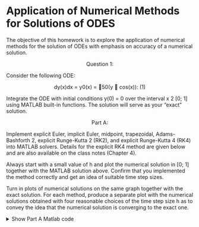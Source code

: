 # Application of Numerical Methods for Solutions of ODES

The objective of this homework is to explore the application of numerical methods for the solution of ODEs with emphasis on accuracy of a numerical solution.


<p align="center">
    Question 1:
</p>

Consider the following ODE:

<p align="center">
    dy(x)dx = y0(x) = 􀀀50(y 􀀀 cos(x)): (1)
</p>


Integrate the ODE with initial conditions y(0) = 0 over the interval x 2 [0; 1] using MATLAB built-in
functions. The solution will serve as your “exact” solution.

<p align="center">
    Part A: 
</p>

   Implement explicit Euler, implicit Euler, midpoint, trapezoidal, Adams-Bashforth 2,
explicit Runge-Kutta 2 (RK2), and explicit Runge-Kutta 4 (RK4) into MATLAB solvers. Details
for the explicit RK4 method are given below and are also available on the class notes (Chapter
4). 

   Always start with a small value of h and plot the numerical solution in [0; 1] together with the MATLAB solution above. Confirm that you implemented the method correctly and get an idea
of suitable time step sizes. 

   Turn in plots of numerical solutions on the same graph together with the exact solution. For each method, produce a separate plot with the numerical solutions obtained with four reasonable choices of the time step size h as to convey the idea that the numerical solution is converging to the exact one.

<details>
<summary>Show Part A Matlab code </summary>
Matlab

```Matlab:
%% CFD Homework 2 - BRYAN ACOSTA
%% Solving ODES
clear
clc
close all
%%
% 
clear
clc
close all

x1 = linspace(0,1,30);
x2 = linspace(0,1,40);
x3 = linspace(0,1,50);
x4 = linspace(0,1,75);
x5 = linspace(0,1,150);
x6 = linspace(0,1,400);


diffequation=@(x,y) -50*(y - cos(x));

% EXACT ODE VS EXPLICIT EULER
figure(1)
plot(x6,exact_solution(diffequation,x6))
hold on
title('EXACT ODE VS EXPLICIT EULER')
plot(x2,Explicit_Euler(diffequation,x2),'g')
hold on
plot(x3,Explicit_Euler(diffequation,x3),'k')
hold on
plot(x4,Explicit_Euler(diffequation,x4),'r')
legend('Exact Solution','40','50','75')

% EXACT ODE VS IMPLICIT EULER
figure(2)
plot(x6,exact_solution(diffequation,x6))
hold on
title('EXACT ODE VS IMPLICIT EULER')
plot(x2,Implicit_Euler(diffequation,x2),'g')
hold on
plot(x3,Implicit_Euler(diffequation,x3),'k')
hold on
plot(x4,Implicit_Euler(diffequation,x4),'r')
hold on
plot(x6,Implicit_Euler(diffequation,x6),'m')
legend('Exact Solution','40','50','75','400')
%%
% EXACT ODE VS MIDPOINT METHOD
figure(3)
plot(x6,exact_solution(diffequation,x6))
hold on
title('EXACT ODE VS MIDPOINT METHOD')
plot(x2,Midpoint(diffequation,x2),'g')
hold on
plot(x3,Midpoint(diffequation,x3),'k')
hold on
plot(x6,Midpoint(diffequation,x6),'m')
legend('Exact Solution','40','50','400')
%%
% EXACT ODE VS TRAPEZOIDAL METHOD
figure(4)
plot(x6,exact_solution(diffequation,x6))
hold on
title('EXACT ODE VS TRAPEZOIDAL METHOD')
plot(x1,0.5.*trapezoidal(diffequation,x1),'g')
hold on
plot(x2,0.5.*trapezoidal(diffequation,x2),'k')
hold on
plot(x3,0.5.*trapezoidal(diffequation,x3),'r')
hold on
plot(x6,0.5.*trapezoidal(diffequation,x6),'m')
legend('Exact Solution','30','40','50','400')
%%
% EXACT ODE VS ADAMS-BASHFORTH2 METHOD
figure(5)
plot(x6,exact_solution(diffequation,x6))
hold on
title('EXACT ODE VS ADAMS-BASHFORTH2 METHOD')
plot(x3,AdamsB2(diffequation,x3),'g')
hold on
plot(x4,AdamsB2(diffequation,x4),'k')
hold on
plot(x6,AdamsB2(diffequation,x6),'r')
legend('Exact Solution','50','75','400')
%%
% EXACT ODE VS RUNGE-KUTTA 2 METHOD
figure(6)
plot(x6,exact_solution(diffequation,x6))
hold on
title('EXACT ODE VS RUNGE-KUTTA 2 METHOD')
plot(x1,RK2(diffequation,x1),'g')
hold on
plot(x2,RK2(diffequation,x2),'k')
hold on
plot(x6,RK2(diffequation,x6),'r')
legend('Exact Solution','30','40','400')

% EXACT ODE VS RUNGE-KUTTA 4 METHOD
figure(7)
plot(x6,exact_solution(diffequation,x6))
hold on
title('EXACT ODE VS RUNGE-KUTTA 4 METHOD')
plot(x1,RK4(diffequation,x1),'g')
hold on
plot(x2,RK4(diffequation,x2),'k')
hold on
plot(x3,RK4(diffequation,x3),'r')
hold on
plot(x6,RK4(diffequation,x6),'m')
legend('Exact Solution','30','40','50','400')
%%
function [y] = exact_solution(diffeq, xspan)
    [~, y] = ode45(diffeq,xspan, 0);
    
end
function [output] = Explicit_Euler(diffeq, xspan)
    jump = xspan(2);
    output = xspan.*0;
    for i = 1: (length(xspan)-1)
           output(i+1) = output(i) + jump*diffeq(xspan(i), output(i));
    end
end
function [output] =Implicit_Euler(diffeq, xspan)
    jump = xspan(2);
    misc = xspan.*0;
    output = xspan.*0;
    for i = 1: (length(xspan)-1)
           misc(i+1) = misc(i) + diffeq(xspan(i), misc(i))*jump;
           output(i+1) = output(i)+ jump* diffeq(xspan(i+1), misc(i+1));
    end
end
function [output] =Midpoint(diffeq, xspan)
    jump = xspan(2);
    halfjump = jump/2;
    output = xspan.*0;
    for i = 1: (length(xspan)-1)
           output(i+1) = output(i) + jump*diffeq(xspan(i)+halfjump,output(i)+halfjump*diffeq(xspan(i),output(i)));
    end
end
function [output] =trapezoidal(diffeq, xspan)
    jump = xspan(2);
    halfjump = jump/2;
    output = xspan.*0;
    for i = 1: (length(xspan)-1)
           output(i+1) = output(i)+ halfjump*(diffeq(xspan(i), output(i))+ diffeq(xspan(i+1), output(i+1)));
    end 
end
function [output] =AdamsB2(diffeq, xspan)
    jump = xspan(2);
    output = xspan.*0;
    for i = 1: (length(xspan)-2)
           output(i+2) = output(i+1) + 0.5*jump*(3*diffeq(xspan(i+1), output(i+1))-diffeq(xspan(i),output(i)));
    end
end
function [output] = RK2(diffeq, xspan)
    jump = xspan(2);
    output = xspan.*0;
    for i = 1: (length(xspan)-1)
           input1 = xspan(i)+ 0.5*jump;
           input2 = output(i)+(0.5*jump*diffeq(xspan(i),output(i)));
           output(i+1) = output(i) + jump*diffeq(input1,input2);
    end
end
function [output] = RK4(diffeq, xspan)
    jump = xspan(2);
    halfjump = jump/2;
    output = xspan.*0;
    for i = 1: (length(xspan)-1)
           input1 = diffeq(xspan(i),output(i));
           input2 = diffeq(xspan(i)+ halfjump,output(i)+halfjump*input1);
           input3 = diffeq(xspan(i)+ halfjump,output(i)+halfjump*input2);
           input4 = diffeq(xspan(i)+ jump,output(i)+jump*input3);
           output(i+1) = output(i) + (1/6)*jump*(input1+input2+input3+input4);
    end
end
    
```
</details>
